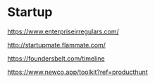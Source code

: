 # Startup

https://www.enterpriseirregulars.com/

http://startupmate.flammate.com/

https://foundersbelt.com/timeline

https://www.newco.app/toolkit?ref=producthunt
